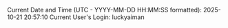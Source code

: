 Current Date and Time (UTC - YYYY-MM-DD HH:MM:SS formatted): 2025-10-21 20:57:10
Current User's Login: luckyaiman

